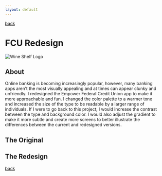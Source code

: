 ```yaml
---
layout: default
---
```

[back](./)

# FCU Redesign
![Wine Shelf Logo](assets/fcu.png)

## About
Online banking is becoming increasingly popular, however, many banking apps aren’t the most visually appealing and at times can appear clunky and unfriendly. I redesigned the Empower Federal Credit Union app to make it more approachable and fun. I changed the color palette to a warmer tone and increased the size of the type to be readable by a larger range of individuals.
If I were to go back to this project, I would increase the contrast between the type and background color. I would also adjust the gradient to make it more subtle and create more screens to better illustrate the differences between the current and redesigned versions.
## The Original

## The Redesign

[back](./)